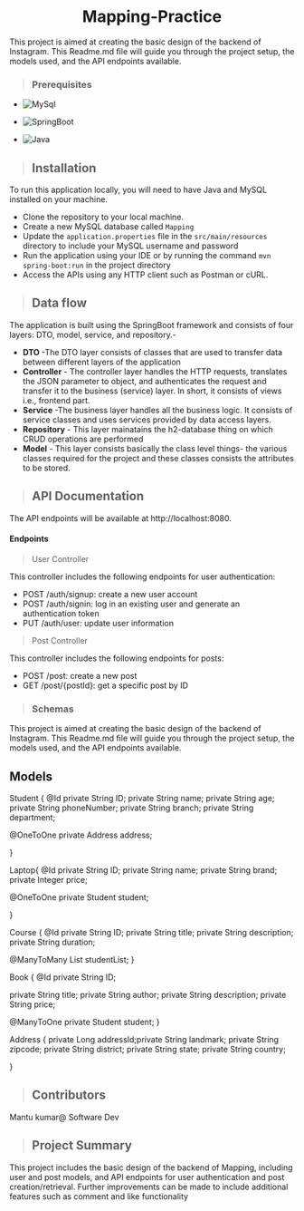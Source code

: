 
<h1 align="center"> 
Mapping-Practice</h1>
This project is aimed at creating the basic design of the backend of Instagram. This Readme.md file will guide you through the project setup, the models used, and the API endpoints available.

>### Prerequisites
* ![MySql](https://img.shields.io/badge/DBMS-MYSQL%205.7%20or%20Higher-red)
 * ![SpringBoot](https://img.shields.io/badge/Framework-SpringBoot-green)


* ![Java](https://img.shields.io/badge/Language-Java%208%20or%20higher-yellow)

>## Installation

To run this application locally, you will need to have Java and MySQL installed on your machine.

* Clone the repository to your local machine.
* Create a new MySQL database called `Mapping`
* Update the `application.properties` file in the `src/main/resources` directory to include your MySQL username and password
* Run the application using your IDE or by running the command `mvn spring-boot:run` in the project directory
* Access the APIs using any HTTP client such as Postman or cURL.
>## Data flow
 The application is built using the SpringBoot framework and consists of four layers: DTO, model, service, and repository.-

* **DTO** -The DTO layer consists of classes that are used to transfer data between different layers of the application
* **Controller** - The controller layer handles the HTTP requests, translates the JSON parameter to object, and authenticates the request and transfer it to the business (service) layer. In short, it consists of views i.e., frontend part.
* **Service** -The business layer handles all the business logic. It consists of service classes and uses services provided by data access layers.
* **Repository** - This layer mainatains the h2-database thing on which CRUD operations are performed
* **Model** - This layer consists basically the class level things- the various classes required for the project and these classes consists the attributes to be stored.

>## API Documentation
The API endpoints will be available at http://localhost:8080.

#### Endpoints
>User Controller

This controller includes the following endpoints for user authentication:

* POST /auth/signup: create a new user account
* POST /auth/signin: log in an existing user and generate an authentication token
* PUT /auth/user: update user information

>Post Controller

This controller includes the following endpoints for posts:

* POST /post: create a new post
* GET /post/{postId}: get a specific post by ID
>### Schemas
This project is aimed at creating the basic design of the backend of Instagram. This Readme.md file will guide you through the project setup, the models used, and the API endpoints available.

## Models

Student {
@Id
private String ID;
private String name;
private String age;
private String phoneNumber;
private String branch;
private String department;

@OneToOne
private Address address;


}

Laptop{
@Id
private String ID;
private String name;
private String brand;
private Integer price;

@OneToOne
private Student student;


}

Course {
@Id
private String ID;
private String title;
private String description;
private String duration;

@ManyToMany
List<Student> studentList;
}

Book {
@Id
private String ID;

private String title;
private String author;
private String description;
private String price;

@ManyToOne
private Student student;
}

Address {
private Long addressId;private String landmark;
private String zipcode;
private String district;
private String state;
private String country;

}
>## Contributors

Mantu kumar@ Software Dev

>## Project Summary
This project includes the basic design of the backend of Mapping, including user and post models, and API endpoints for user authentication and post creation/retrieval. Further improvements can be made to include additional features such as comment and like functionality
